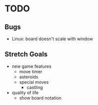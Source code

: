 # TODO

## Bugs
- Linux: board doesn't scale with window

## Stretch Goals
- new game features
  - move timer
  - asteroids
  - special moves
    - castling
- quality of life
  - show board notation
